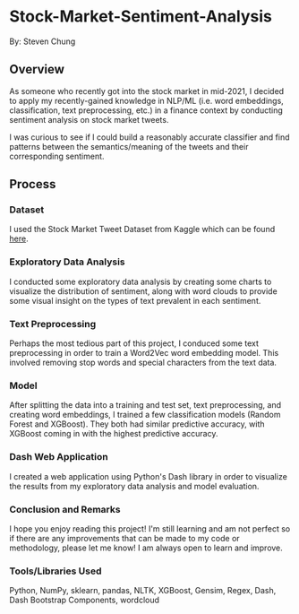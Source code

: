 # Stock-Market-Sentiment-Analysis
By: Steven Chung

## Overview

As someone who recently got into the stock market in mid-2021, I decided to apply my recently-gained knowledge in NLP/ML (i.e. word embeddings, classification, text preprocessing, etc.) in a finance context by conducting sentiment analysis on stock market tweets. 

I was curious to see if I could build a reasonably accurate classifier and find patterns between the semantics/meaning of the tweets and their corresponding sentiment.

## Process

### Dataset

I used the Stock Market Tweet Dataset from Kaggle which can be found [here](https://www.kaggle.com/datasets/yash612/stockmarket-sentiment-dataset?select=stock_data.csv). 

### Exploratory Data Analysis

I conducted some exploratory data analysis by creating some charts to visualize the distribution of sentiment, along with word clouds to provide some visual insight on the types of text prevalent in each sentiment.

### Text Preprocessing

Perhaps the most tedious part of this project, I conduced some text preprocessing in order to train a Word2Vec word embedding model. This involved removing stop words and special characters from the text data.

### Model

After splitting the data into a training and test set, text preprocessing, and creating word embeddings, I trained a few classification models (Random Forest and XGBoost). They both had similar predictive accuracy, with XGBoost coming in with the highest predictive accuracy. 

### Dash Web Application

I created a web application using Python's Dash library in order to visualize the results from my exploratory data analysis and model evaluation.

### Conclusion and Remarks

I hope you enjoy reading this project! I'm still learning and am not perfect so if there are any improvements that can be made to my code or methodology, please let me know! I am always open to learn and improve.

### Tools/Libraries Used
Python, NumPy, sklearn, pandas, NLTK, XGBoost, Gensim, Regex, Dash, Dash Bootstrap Components, wordcloud
